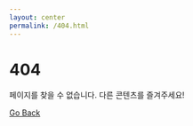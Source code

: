 ```yaml
---
layout: center
permalink: /404.html
---
```


# 404

페이지를 찾을 수 없습니다. 다른 콘텐츠를 즐겨주세요!

<div class="mt3">
  <a href="{{ site.baseurl }}/" class="button button-blue button-big">Go Back</a>
</div>
